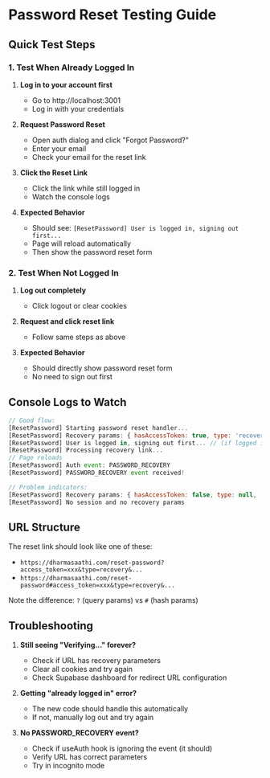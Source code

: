 # Password Reset Testing Guide

## Quick Test Steps

### 1. Test When Already Logged In

1. **Log in to your account first**
   - Go to http://localhost:3001
   - Log in with your credentials

2. **Request Password Reset**
   - Open auth dialog and click "Forgot Password?"
   - Enter your email
   - Check your email for the reset link

3. **Click the Reset Link**
   - Click the link while still logged in
   - Watch the console logs

4. **Expected Behavior**
   - Should see: `[ResetPassword] User is logged in, signing out first...`
   - Page will reload automatically
   - Then show the password reset form

### 2. Test When Not Logged In

1. **Log out completely**
   - Click logout or clear cookies

2. **Request and click reset link**
   - Follow same steps as above

3. **Expected Behavior**
   - Should directly show password reset form
   - No need to sign out first

## Console Logs to Watch

```javascript
// Good flow:
[ResetPassword] Starting password reset handler...
[ResetPassword] Recovery params: { hasAccessToken: true, type: 'recovery', ... }
[ResetPassword] User is logged in, signing out first... // (if logged in)
[ResetPassword] Processing recovery link...
// Page reloads
[ResetPassword] Auth event: PASSWORD_RECOVERY
[ResetPassword] PASSWORD_RECOVERY event received!

// Problem indicators:
[ResetPassword] Recovery params: { hasAccessToken: false, type: null, ... }
[ResetPassword] No session and no recovery params
```

## URL Structure

The reset link should look like one of these:
- `https://dharmasaathi.com/reset-password?access_token=xxx&type=recovery&...`
- `https://dharmasaathi.com/reset-password#access_token=xxx&type=recovery&...`

Note the difference: `?` (query params) vs `#` (hash params)

## Troubleshooting

1. **Still seeing "Verifying..." forever?**
   - Check if URL has recovery parameters
   - Clear all cookies and try again
   - Check Supabase dashboard for redirect URL configuration

2. **Getting "already logged in" error?**
   - The new code should handle this automatically
   - If not, manually log out and try again

3. **No PASSWORD_RECOVERY event?**
   - Check if useAuth hook is ignoring the event (it should)
   - Verify URL has correct parameters
   - Try in incognito mode
